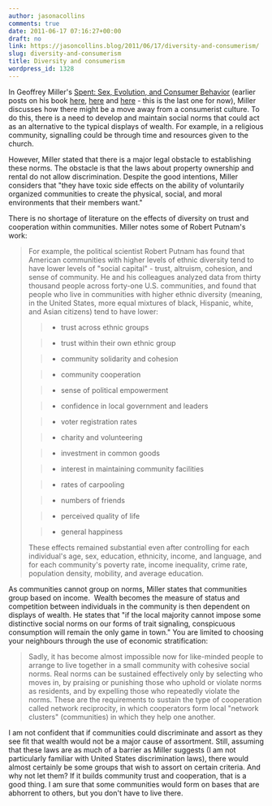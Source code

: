 ```yaml
---
author: jasonacollins
comments: true
date: 2011-06-17 07:16:27+00:00
draft: no
link: https://jasoncollins.blog/2011/06/17/diversity-and-consumerism/
slug: diversity-and-consumerism
title: Diversity and consumerism
wordpress_id: 1328
---
```


In Geoffrey Miller's [Spent: Sex, Evolution, and Consumer Behavior](http://www.amazon.com/gp/product/B0023SDQFI/ref=as_li_ss_tl?ie=UTF8&tag=evolvieconom-20&linkCode=as2&camp=217145&creative=399373&creativeASIN=B0023SDQFI) (earlier posts on his book [here](../2011/06/maslows-hierarchy/), [here](../2011/06/millers-spent-sex-evolution-and-consumer-behavior/) and [here](https://jasoncollins.blog/2011/06/the-evolution-of-conscientiousness/) - this is the last one for now), Miller discusses how there might be a move away from a consumerist culture. To do this, there is a need to develop and maintain social norms that could act as an alternative to the typical displays of wealth. For example, in a religious community, signalling could be through time and resources given to the church.

However, Miller stated that there is a major legal obstacle to establishing these norms. The obstacle is that the laws about property ownership and rental do not allow discrimination. Despite the good intentions, Miller considers that "they have toxic side effects on the ability of voluntarily organized communities to create the physical, social, and moral environments that their members want."

There is no shortage of literature on the effects of diversity on trust and cooperation within communities. Miller notes some of Robert Putnam's work:


<blockquote>For example, the political scientist Robert Putnam has found that American communities with higher levels of ethnic diversity tend to have lower levels of "social capital" - trust, altruism, cohesion, and sense of community. He and his colleagues analyzed data from thirty thousand people across forty-one U.S. communities, and found that people who live in communities with higher ethnic diversity (meaning, in the United States, more equal mixtures of black, Hispanic, white, and Asian citizens) tend to have lower:

> 
> 
	
>   * trust across ethnic groups
> 
	
>   * trust within their own ethnic group
> 
	
>   * community solidarity and cohesion
> 
	
>   * community cooperation
> 
	
>   * sense of political empowerment
> 
	
>   * confidence in local government and leaders
> 
	
>   * voter registration rates
> 
	
>   * charity and volunteering
> 
	
>   * investment in common goods
> 
	
>   * interest in maintaining community facilities
> 
	
>   * rates of carpooling
> 
	
>   * numbers of friends
> 
	
>   * perceived quality of life
> 
	
>   * general happiness
> 

These effects remained substantial even after controlling for each individual's age, sex, education, ethnicity, income, and language, and for each community's poverty rate, income inequality, crime rate, population density, mobility, and average education.</blockquote>


As communities cannot group on norms, Miller states that communities group based on income.  Wealth becomes the measure of status and competition between individuals in the community is then dependent on  displays of wealth. He states that "if the local majority cannot impose  some distinctive social norms on our forms of trait signaling,  conspicuous consumption will remain the only game in town." You are limited to choosing your neighbours through the use of economic stratification:


<blockquote>Sadly, it has become almost impossible now for like-minded people to arrange to live together in a small community with cohesive social norms. Real norms can be sustained effectively only by selecting who moves in, by praising or punishing those who uphold or violate norms as residents, and by expelling those who repeatedly violate the norms. These are the requirements to sustain the type of cooperation called network reciprocity, in which cooperators form local "network clusters" (communities) in which they help one another.</blockquote>


I am not confident that if communities could discriminate and assort as they see fit that wealth would not be a major cause of assortment. Still, assuming that these laws are as much of a barrier as Miller suggests (I am not particularly familiar with United States discrimination laws), there would almost certainly be some groups that wish to assort on certain criteria. And why not let them? If it builds community trust and cooperation, that is a good thing. I am sure that some communities would form on bases that are abhorrent to others, but you don't have to live there.
